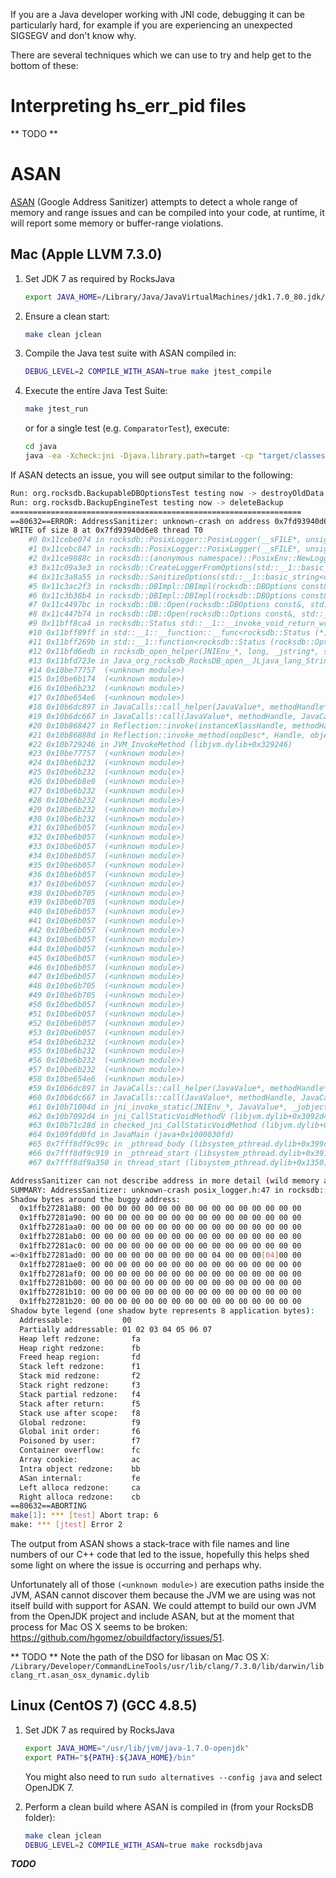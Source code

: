 If you are a Java developer working with JNI code, debugging it can be particularly hard, for example if you are experiencing an unexpected SIGSEGV and don't know why.

There are several techniques which we can use to try and help get to the bottom of these:

# Interpreting hs_err_pid files
** TODO **

# ASAN
[ASAN](https://github.com/google/sanitizers/wiki/AddressSanitizer) (Google Address Sanitizer) attempts to detect a whole range of memory and range issues and can be compiled into your code, at runtime, it will report some memory or buffer-range violations.

## Mac (Apple LLVM 7.3.0)
1. Set JDK 7 as required by RocksJava
    ```bash
    export JAVA_HOME=/Library/Java/JavaVirtualMachines/jdk1.7.0_80.jdk/Contents/Home
    ```

2. Ensure a clean start:
    ```bash
    make clean jclean
    ```

3. Compile the Java test suite with ASAN compiled in:
    ```bash
    DEBUG_LEVEL=2 COMPILE_WITH_ASAN=true make jtest_compile
    ```

4. Execute the entire Java Test Suite:
    ```bash
    make jtest_run
    ```

   or for a single test (e.g. `ComparatorTest`), execute:

    ```bash
    cd java
    java -ea -Xcheck:jni -Djava.library.path=target -cp "target/classes:target/test-classes:test-libs/junit-4.12.jar:test-libs/hamcrest-core-1.3.jar:test-libs/mockito-all-1.10.19.jar:test-libs/cglib-2.2.2.jar:test-libs/assertj-core-1.7.1.jar:target/*" org.rocksdb.test.RocksJunitRunner org.rocksdb.ComparatorTest```
    ```

If ASAN detects an issue, you will see output similar to the following:
```bash
Run: org.rocksdb.BackupableDBOptionsTest testing now -> destroyOldData 
Run: org.rocksdb.BackupEngineTest testing now -> deleteBackup 
=================================================================
==80632==ERROR: AddressSanitizer: unknown-crash on address 0x7fd93940d6e8 at pc 0x00011cebe075 bp 0x70000020ffe0 sp 0x70000020ffd8
WRITE of size 8 at 0x7fd93940d6e8 thread T0
    #0 0x11cebe074 in rocksdb::PosixLogger::PosixLogger(__sFILE*, unsigned long long (*)(), rocksdb::Env*, rocksdb::InfoLogLevel) posix_logger.h:47
    #1 0x11cebc847 in rocksdb::PosixLogger::PosixLogger(__sFILE*, unsigned long long (*)(), rocksdb::Env*, rocksdb::InfoLogLevel) posix_logger.h:53
    #2 0x11ce9888c in rocksdb::(anonymous namespace)::PosixEnv::NewLogger(std::__1::basic_string<char, std::__1::char_traits<char>, std::__1::allocator<char> > const&, std::__1::shared_ptr<rocksdb::Logger>*) env_posix.cc:574
    #3 0x11c09a3e3 in rocksdb::CreateLoggerFromOptions(std::__1::basic_string<char, std::__1::char_traits<char>, std::__1::allocator<char> > const&, rocksdb::DBOptions const&, std::__1::shared_ptr<rocksdb::Logger>*) auto_roll_logger.cc:166
    #4 0x11c3a8a55 in rocksdb::SanitizeOptions(std::__1::basic_string<char, std::__1::char_traits<char>, std::__1::allocator<char> > const&, rocksdb::DBOptions const&) db_impl.cc:143
    #5 0x11c3ac2f3 in rocksdb::DBImpl::DBImpl(rocksdb::DBOptions const&, std::__1::basic_string<char, std::__1::char_traits<char>, std::__1::allocator<char> > const&) db_impl.cc:307
    #6 0x11c3b38b4 in rocksdb::DBImpl::DBImpl(rocksdb::DBOptions const&, std::__1::basic_string<char, std::__1::char_traits<char>, std::__1::allocator<char> > const&) db_impl.cc:350
    #7 0x11c4497bc in rocksdb::DB::Open(rocksdb::DBOptions const&, std::__1::basic_string<char, std::__1::char_traits<char>, std::__1::allocator<char> > const&, std::__1::vector<rocksdb::ColumnFamilyDescriptor, std::__1::allocator<rocksdb::ColumnFamilyDescriptor> > const&, std::__1::vector<rocksdb::ColumnFamilyHandle*, std::__1::allocator<rocksdb::ColumnFamilyHandle*> >*, rocksdb::DB**) db_impl.cc:5665
    #8 0x11c447b74 in rocksdb::DB::Open(rocksdb::Options const&, std::__1::basic_string<char, std::__1::char_traits<char>, std::__1::allocator<char> > const&, rocksdb::DB**) db_impl.cc:5633
    #9 0x11bff8ca4 in rocksdb::Status std::__1::__invoke_void_return_wrapper<rocksdb::Status>::__call<rocksdb::Status (*&)(rocksdb::Options const&, std::__1::basic_string<char, std::__1::char_traits<char>, std::__1::allocator<char> > const&, rocksdb::DB**), rocksdb::Options const&, std::__1::basic_string<char, std::__1::char_traits<char>, std::__1::allocator<char> > const&, rocksdb::DB**>(rocksdb::Status (*&&&)(rocksdb::Options const&, std::__1::basic_string<char, std::__1::char_traits<char>, std::__1::allocator<char> > const&, rocksdb::DB**), rocksdb::Options const&&&, std::__1::basic_string<char, std::__1::char_traits<char>, std::__1::allocator<char> > const&&&, rocksdb::DB**&&) __functional_base:437
    #10 0x11bff89ff in std::__1::__function::__func<rocksdb::Status (*)(rocksdb::Options const&, std::__1::basic_string<char, std::__1::char_traits<char>, std::__1::allocator<char> > const&, rocksdb::DB**), std::__1::allocator<rocksdb::Status (*)(rocksdb::Options const&, std::__1::basic_string<char, std::__1::char_traits<char>, std::__1::allocator<char> > const&, rocksdb::DB**)>, rocksdb::Status (rocksdb::Options const&, std::__1::basic_string<char, std::__1::char_traits<char>, std::__1::allocator<char> > const&, rocksdb::DB**)>::operator()(rocksdb::Options const&, std::__1::basic_string<char, std::__1::char_traits<char>, std::__1::allocator<char> > const&, rocksdb::DB**&&) functional:1437
    #11 0x11bff269b in std::__1::function<rocksdb::Status (rocksdb::Options const&, std::__1::basic_string<char, std::__1::char_traits<char>, std::__1::allocator<char> > const&, rocksdb::DB**)>::operator()(rocksdb::Options const&, std::__1::basic_string<char, std::__1::char_traits<char>, std::__1::allocator<char> > const&, rocksdb::DB**) const functional:1817
    #12 0x11bfd6edb in rocksdb_open_helper(JNIEnv_*, long, _jstring*, std::__1::function<rocksdb::Status (rocksdb::Options const&, std::__1::basic_string<char, std::__1::char_traits<char>, std::__1::allocator<char> > const&, rocksdb::DB**)>) rocksjni.cc:37
    #13 0x11bfd723e in Java_org_rocksdb_RocksDB_open__JLjava_lang_String_2 rocksjni.cc:55
    #14 0x10be77757  (<unknown module>)
    #15 0x10be6b174  (<unknown module>)
    #16 0x10be6b232  (<unknown module>)
    #17 0x10be654e6  (<unknown module>)
    #18 0x10b6dc897 in JavaCalls::call_helper(JavaValue*, methodHandle*, JavaCallArguments*, Thread*) (libjvm.dylib+0x2dc897)
    #19 0x10b6dc667 in JavaCalls::call(JavaValue*, methodHandle, JavaCallArguments*, Thread*) (libjvm.dylib+0x2dc667)
    #20 0x10b868427 in Reflection::invoke(instanceKlassHandle, methodHandle, Handle, bool, objArrayHandle, BasicType, objArrayHandle, bool, Thread*) (libjvm.dylib+0x468427)
    #21 0x10b86888d in Reflection::invoke_method(oopDesc*, Handle, objArrayHandle, Thread*) (libjvm.dylib+0x46888d)
    #22 0x10b729246 in JVM_InvokeMethod (libjvm.dylib+0x329246)
    #23 0x10be77757  (<unknown module>)
    #24 0x10be6b232  (<unknown module>)
    #25 0x10be6b232  (<unknown module>)
    #26 0x10be6b8e0  (<unknown module>)
    #27 0x10be6b232  (<unknown module>)
    #28 0x10be6b232  (<unknown module>)
    #29 0x10be6b232  (<unknown module>)
    #30 0x10be6b232  (<unknown module>)
    #31 0x10be6b057  (<unknown module>)
    #32 0x10be6b057  (<unknown module>)
    #33 0x10be6b057  (<unknown module>)
    #34 0x10be6b057  (<unknown module>)
    #35 0x10be6b057  (<unknown module>)
    #36 0x10be6b057  (<unknown module>)
    #37 0x10be6b057  (<unknown module>)
    #38 0x10be6b705  (<unknown module>)
    #39 0x10be6b705  (<unknown module>)
    #40 0x10be6b057  (<unknown module>)
    #41 0x10be6b057  (<unknown module>)
    #42 0x10be6b057  (<unknown module>)
    #43 0x10be6b057  (<unknown module>)
    #44 0x10be6b057  (<unknown module>)
    #45 0x10be6b057  (<unknown module>)
    #46 0x10be6b057  (<unknown module>)
    #47 0x10be6b057  (<unknown module>)
    #48 0x10be6b705  (<unknown module>)
    #49 0x10be6b705  (<unknown module>)
    #50 0x10be6b057  (<unknown module>)
    #51 0x10be6b057  (<unknown module>)
    #52 0x10be6b057  (<unknown module>)
    #53 0x10be6b057  (<unknown module>)
    #54 0x10be6b232  (<unknown module>)
    #55 0x10be6b232  (<unknown module>)
    #56 0x10be6b232  (<unknown module>)
    #57 0x10be6b232  (<unknown module>)
    #58 0x10be654e6  (<unknown module>)
    #59 0x10b6dc897 in JavaCalls::call_helper(JavaValue*, methodHandle*, JavaCallArguments*, Thread*) (libjvm.dylib+0x2dc897)
    #60 0x10b6dc667 in JavaCalls::call(JavaValue*, methodHandle, JavaCallArguments*, Thread*) (libjvm.dylib+0x2dc667)
    #61 0x10b71004d in jni_invoke_static(JNIEnv_*, JavaValue*, _jobject*, JNICallType, _jmethodID*, JNI_ArgumentPusher*, Thread*) (libjvm.dylib+0x31004d)
    #62 0x10b7092d4 in jni_CallStaticVoidMethodV (libjvm.dylib+0x3092d4)
    #63 0x10b71c28d in checked_jni_CallStaticVoidMethod (libjvm.dylib+0x31c28d)
    #64 0x109fdd0fd in JavaMain (java+0x1000030fd)
    #65 0x7fff8df9c99c in _pthread_body (libsystem_pthread.dylib+0x399c)
    #66 0x7fff8df9c919 in _pthread_start (libsystem_pthread.dylib+0x3919)
    #67 0x7fff8df9a350 in thread_start (libsystem_pthread.dylib+0x1350)

AddressSanitizer can not describe address in more detail (wild memory access suspected).
SUMMARY: AddressSanitizer: unknown-crash posix_logger.h:47 in rocksdb::PosixLogger::PosixLogger(__sFILE*, unsigned long long (*)(), rocksdb::Env*, rocksdb::InfoLogLevel)
Shadow bytes around the buggy address:
  0x1ffb27281a80: 00 00 00 00 00 00 00 00 00 00 00 00 00 00 00 00
  0x1ffb27281a90: 00 00 00 00 00 00 00 00 00 00 00 00 00 00 00 00
  0x1ffb27281aa0: 00 00 00 00 00 00 00 00 00 00 00 00 00 00 00 00
  0x1ffb27281ab0: 00 00 00 00 00 00 00 00 00 00 00 00 00 00 00 00
  0x1ffb27281ac0: 00 00 00 00 00 00 00 00 00 00 00 00 00 00 00 00
=>0x1ffb27281ad0: 00 00 00 00 00 00 00 00 00 04 00 00 00[04]00 00
  0x1ffb27281ae0: 00 00 00 00 00 00 00 00 00 00 00 00 00 00 00 00
  0x1ffb27281af0: 00 00 00 00 00 00 00 00 00 00 00 00 00 00 00 00
  0x1ffb27281b00: 00 00 00 00 00 00 00 00 00 00 00 00 00 00 00 00
  0x1ffb27281b10: 00 00 00 00 00 00 00 00 00 00 00 00 00 00 00 00
  0x1ffb27281b20: 00 00 00 00 00 00 00 00 00 00 00 00 00 00 00 00
Shadow byte legend (one shadow byte represents 8 application bytes):
  Addressable:           00
  Partially addressable: 01 02 03 04 05 06 07 
  Heap left redzone:       fa
  Heap right redzone:      fb
  Freed heap region:       fd
  Stack left redzone:      f1
  Stack mid redzone:       f2
  Stack right redzone:     f3
  Stack partial redzone:   f4
  Stack after return:      f5
  Stack use after scope:   f8
  Global redzone:          f9
  Global init order:       f6
  Poisoned by user:        f7
  Container overflow:      fc
  Array cookie:            ac
  Intra object redzone:    bb
  ASan internal:           fe
  Left alloca redzone:     ca
  Right alloca redzone:    cb
==80632==ABORTING
make[1]: *** [test] Abort trap: 6
make: *** [jtest] Error 2
```


The output from ASAN shows a stack-trace with file names and line numbers of our C++ code that led to the issue, hopefully this helps shed some light on where the issue is occurring and perhaps why.

Unfortunately all of those `(<unknown module>)` are execution paths inside the JVM, ASAN cannot discover them because the JVM we are using was not itself build with support for ASAN. We could attempt to build our own JVM from the OpenJDK project and include ASAN, but at the moment that process for Mac OS X seems to be broken: https://github.com/hgomez/obuildfactory/issues/51.


** TODO ** Note the path of the DSO for libasan on Mac OS X: `/Library/Developer/CommandLineTools/usr/lib/clang/7.3.0/lib/darwin/libclang_rt.asan_osx_dynamic.dylib`


## Linux (CentOS 7) (GCC 4.8.5)
1. Set JDK 7 as required by RocksJava
    ```bash
    export JAVA_HOME="/usr/lib/jvm/java-1.7.0-openjdk"
    export PATH="${PATH}:${JAVA_HOME}/bin"
    ```
   You might also need to run `sudo alternatives --config java` and select OpenJDK 7.

2. Perform a clean build where ASAN is compiled in (from your RocksDB folder):
    ```bash
    make clean jclean
    DEBUG_LEVEL=2 COMPILE_WITH_ASAN=true make rocksdbjava
    ```
***TODO***